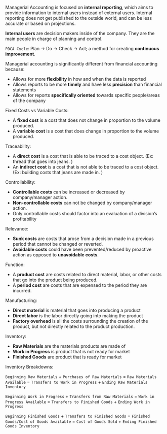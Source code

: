 Managerial Accounting is focused on **internal reporting**, which aims to provide information to internal users instead of external users. Internal reporting does not get published to the outside world, and can be less accurate or based on projections.

**Internal users** are decision makers inside of the company. They are the main people in charge of planning and control.

`PDCA Cycle`: Plan -> Do -> Check -> Act; a method for creating **continuous improvement**.

Managerial accounting is significantly different from financial accounting because:

- Allows for more **flexibility** in how and when the data is reported
- Allows reports to be more **timely** and have less **precision** than financial statements
- Allows for reports **specifically oriented** towards specific people/areas of the company

Fixed Costs vs Variable Costs:

- A **fixed cost** is a cost that does not change in proportion to the volume produced.
- A **variable cost** is a cost that does change in proportion to the volume produced.

Traceability:

- A **direct cost** is a cost that is able to be traced to a cost object. (Ex: thread that goes into jeans. )
- An **indirect cost** is a cost that is not able to be traced to a cost object. (Ex: building costs that jeans are made in. )

Controllability:

- **Controllable costs** can be increased or decreased by company/manager action.
- **Non-controllable costs** can not be changed by company/manager action.
- Only controllable costs should factor into an evaluation of a division’s profitability

Relevance:

- **Sunk costs** are costs that arose from a decision made in a previous period that cannot be changed or reverted.
- **Avoidable costs** could have been prevented/reduced by proactive action as opposed to **unavoidable costs**.

Function:

- A **product cost** are costs related to direct material, labor, or other costs that go into the product being produced.
- A **period cost** are costs that are expensed to the period they are incurred.

Manufacturing:

- **Direct material** is material that goes into producing a product
- **Direct labor** is the labor directly going into making the product
- **Factory overhead** is all the costs surrounding the creation of the product, but not directly related to the product production.

Inventory:

- **Raw Materials** are the materials products are made of
- **Work in Progress** is product that is not ready for market
- **Finished Goods** are product that is ready for market

Inventory Breakdowns:

`Beginning Raw Materials` + `Purchases of Raw Materials` = `Raw Materials Available` = `Transfers to Work in Progress` + `Ending Raw Materials Inventory`

`Beginning Work in Progress` + `Transfers from Raw Materials` = `Work in Progress Available` = `Transfers to Finished Goods` + `Ending Work in Progress`

`Beginning Finished Goods` + `Transfers to Finished Goods` = `Finished Goods/Cost of Goods Available` = `Cost of Goods Sold` + `Ending Finished Goods Inventory`
